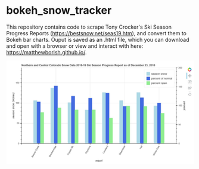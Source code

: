 # bokeh_snow_tracker

This repository contains code to scrape Tony Crocker's Ski Season Progress Reports (https://bestsnow.net/seas19.htm), and convert them to Bokeh bar charts. Ouput is saved as an .html file, which you can download and open with a browser or view and interact with here: https://matthewborish.github.io/.


![image](https://github.com/matthewborish/bokeh_snow_tracker/blob/master/bokeh_snow_tracker_sample_output.JPG?raw=true)
